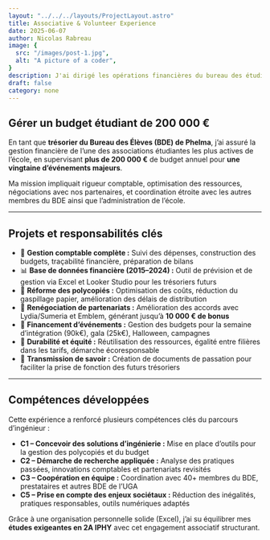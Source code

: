 ```yaml
---
layout: "../../../layouts/ProjectLayout.astro"
title: Associative & Volunteer Experience
date: 2025-06-07
author: Nicolas Rabreau
image: {
  src: "/images/post-1.jpg",
  alt: "A picture of a coder",
}
description: J'ai dirigé les opérations financières du bureau des étudiants de Phelma, en coordonnant des événements et des partenariats à grande échelle tout en promouvant la durabilité et l'inclusivité.
draft: false
category: none
---
```


## Gérer un budget étudiant de 200 000 €

En tant que **trésorier du Bureau des Élèves (BDE) de Phelma**, j’ai assuré la gestion financière de l’une des associations étudiantes les plus actives de l’école, en supervisant **plus de 200 000 €** de budget annuel pour **une vingtaine d’événements majeurs**.

Ma mission impliquait rigueur comptable, optimisation des ressources, négociations avec nos partenaires, et coordination étroite avec les autres membres du BDE ainsi que l’administration de l’école.

---

## Projets et responsabilités clés

* 🧾 **Gestion comptable complète :** Suivi des dépenses, construction des budgets, traçabilité financière, préparation de bilans
* 📊 **Base de données financière (2015–2024) :** Outil de prévision et de gestion via Excel et Looker Studio pour les trésoriers futurs
* 🧺 **Réforme des polycopiés :** Optimisation des coûts, réduction du gaspillage papier, amélioration des délais de distribution
* 🤝 **Renégociation de partenariats :** Amélioration des accords avec Lydia/Sumeria et Emblem, générant jusqu’à **10 000 € de bonus**
* 🎉 **Financement d’événements :** Gestion des budgets pour la semaine d’intégration (90k€), gala (25k€), Halloween, campagnes
* 🌱 **Durabilité et équité :** Réutilisation des ressources, égalité entre filières dans les tarifs, démarche écoresponsable
* 🔁 **Transmission de savoir :** Création de documents de passation pour faciliter la prise de fonction des futurs trésoriers

---

## Compétences développées

Cette expérience a renforcé plusieurs compétences clés du parcours d’ingénieur :

* **C1 – Concevoir des solutions d’ingénierie :** Mise en place d’outils pour la gestion des polycopiés et du budget
* **C2 – Démarche de recherche appliquée :** Analyse des pratiques passées, innovations comptables et partenariats revisités
* **C3 – Coopération en équipe :** Coordination avec 40+ membres du BDE, prestataires et autres BDE de l’UGA
* **C5 – Prise en compte des enjeux sociétaux :** Réduction des inégalités, pratiques responsables, outils numériques adaptés

Grâce à une organisation personnelle solide (Excel), j’ai su équilibrer mes **études exigeantes en 2A IPHY** avec cet engagement associatif structurant.
